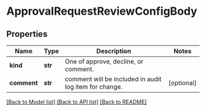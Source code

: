 # ApprovalRequestReviewConfigBody

## Properties
Name | Type | Description | Notes
------------ | ------------- | ------------- | -------------
**kind** | **str** | One of approve, decline, or comment. | 
**comment** | **str** | comment will be included in audit log item for change. | [optional] 

[[Back to Model list]](../README.md#documentation-for-models) [[Back to API list]](../README.md#documentation-for-api-endpoints) [[Back to README]](../README.md)


